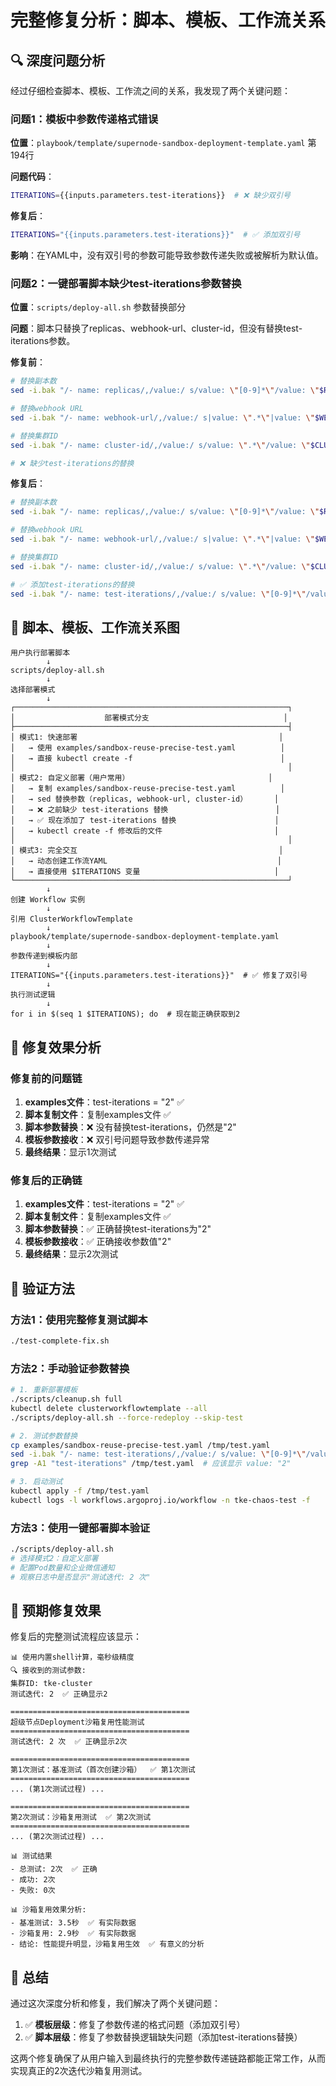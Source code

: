 # 完整修复分析：脚本、模板、工作流关系

## 🔍 深度问题分析

经过仔细检查脚本、模板、工作流之间的关系，我发现了两个关键问题：

### 问题1：模板中参数传递格式错误

**位置**：`playbook/template/supernode-sandbox-deployment-template.yaml` 第194行

**问题代码**：
```bash
ITERATIONS={{inputs.parameters.test-iterations}}  # ❌ 缺少双引号
```

**修复后**：
```bash
ITERATIONS="{{inputs.parameters.test-iterations}}"  # ✅ 添加双引号
```

**影响**：在YAML中，没有双引号的参数可能导致参数传递失败或被解析为默认值。

### 问题2：一键部署脚本缺少test-iterations参数替换

**位置**：`scripts/deploy-all.sh` 参数替换部分

**问题**：脚本只替换了replicas、webhook-url、cluster-id，但没有替换test-iterations参数。

**修复前**：
```bash
# 替换副本数
sed -i.bak "/- name: replicas/,/value:/ s/value: \"[0-9]*\"/value: \"$REPLICAS\"/" "$temp_workflow"

# 替换webhook URL
sed -i.bak "/- name: webhook-url/,/value:/ s|value: \".*\"|value: \"$WEBHOOK_URL\"|" "$temp_workflow"

# 替换集群ID
sed -i.bak "/- name: cluster-id/,/value:/ s/value: \".*\"/value: \"$CLUSTER_ID\"/" "$temp_workflow"

# ❌ 缺少test-iterations的替换
```

**修复后**：
```bash
# 替换副本数
sed -i.bak "/- name: replicas/,/value:/ s/value: \"[0-9]*\"/value: \"$REPLICAS\"/" "$temp_workflow"

# 替换webhook URL
sed -i.bak "/- name: webhook-url/,/value:/ s|value: \".*\"|value: \"$WEBHOOK_URL\"|" "$temp_workflow"

# 替换集群ID
sed -i.bak "/- name: cluster-id/,/value:/ s/value: \".*\"/value: \"$CLUSTER_ID\"/" "$temp_workflow"

# ✅ 添加test-iterations的替换
sed -i.bak "/- name: test-iterations/,/value:/ s/value: \"[0-9]*\"/value: \"$ITERATIONS\"/" "$temp_workflow"
```

## 🔗 脚本、模板、工作流关系图

```
用户执行部署脚本
        ↓
scripts/deploy-all.sh
        ↓
选择部署模式
        ↓
┌─────────────────────────────────────────────────────────────┐
│                    部署模式分支                              │
├─────────────────────────────────────────────────────────────┤
│ 模式1: 快速部署                                             │
│   → 使用 examples/sandbox-reuse-precise-test.yaml          │
│   → 直接 kubectl create -f                                 │
│                                                             │
│ 模式2: 自定义部署（用户常用）                               │
│   → 复制 examples/sandbox-reuse-precise-test.yaml          │
│   → sed 替换参数（replicas, webhook-url, cluster-id）      │
│   → ❌ 之前缺少 test-iterations 替换                        │
│   → ✅ 现在添加了 test-iterations 替换                      │
│   → kubectl create -f 修改后的文件                         │
│                                                             │
│ 模式3: 完全交互                                             │
│   → 动态创建工作流YAML                                      │
│   → 直接使用 $ITERATIONS 变量                              │
└─────────────────────────────────────────────────────────────┘
        ↓
创建 Workflow 实例
        ↓
引用 ClusterWorkflowTemplate
        ↓
playbook/template/supernode-sandbox-deployment-template.yaml
        ↓
参数传递到模板内部
        ↓
ITERATIONS="{{inputs.parameters.test-iterations}}"  # ✅ 修复了双引号
        ↓
执行测试逻辑
        ↓
for i in $(seq 1 $ITERATIONS); do  # 现在能正确获取到2
```

## 🎯 修复效果分析

### 修复前的问题链

1. **examples文件**：test-iterations = "2" ✅
2. **脚本复制文件**：复制examples文件 ✅
3. **脚本参数替换**：❌ 没有替换test-iterations，仍然是"2"
4. **模板参数接收**：❌ 双引号问题导致参数传递异常
5. **最终结果**：显示1次测试

### 修复后的正确链

1. **examples文件**：test-iterations = "2" ✅
2. **脚本复制文件**：复制examples文件 ✅
3. **脚本参数替换**：✅ 正确替换test-iterations为"2"
4. **模板参数接收**：✅ 正确接收参数值"2"
5. **最终结果**：显示2次测试

## 🧪 验证方法

### 方法1：使用完整修复测试脚本
```bash
./test-complete-fix.sh
```

### 方法2：手动验证参数替换
```bash
# 1. 重新部署模板
./scripts/cleanup.sh full
kubectl delete clusterworkflowtemplate --all
./scripts/deploy-all.sh --force-redeploy --skip-test

# 2. 测试参数替换
cp examples/sandbox-reuse-precise-test.yaml /tmp/test.yaml
sed -i.bak "/- name: test-iterations/,/value:/ s/value: \"[0-9]*\"/value: \"2\"/" /tmp/test.yaml
grep -A1 "test-iterations" /tmp/test.yaml  # 应该显示 value: "2"

# 3. 启动测试
kubectl apply -f /tmp/test.yaml
kubectl logs -l workflows.argoproj.io/workflow -n tke-chaos-test -f
```

### 方法3：使用一键部署脚本验证
```bash
./scripts/deploy-all.sh
# 选择模式2：自定义部署
# 配置Pod数量和企业微信通知
# 观察日志中是否显示"测试迭代: 2 次"
```

## 🎉 预期修复效果

修复后的完整测试流程应该显示：

```
📊 使用内置shell计算，毫秒级精度
🔍 接收到的测试参数:
集群ID: tke-cluster
测试迭代: 2  ✅ 正确显示2

========================================
超级节点Deployment沙箱复用性能测试
========================================
测试迭代: 2 次  ✅ 正确显示2次

========================================
第1次测试：基准测试（首次创建沙箱）  ✅ 第1次测试
========================================
... (第1次测试过程) ...

========================================
第2次测试：沙箱复用测试  ✅ 第2次测试
========================================
... (第2次测试过程) ...

📊 测试结果
- 总测试: 2次  ✅ 正确
- 成功: 2次
- 失败: 0次

📊 沙箱复用效果分析:
- 基准测试: 3.5秒  ✅ 有实际数据
- 沙箱复用: 2.9秒  ✅ 有实际数据
- 结论: 性能提升明显，沙箱复用生效  ✅ 有意义的分析
```

## 📝 总结

通过这次深度分析和修复，我们解决了两个关键问题：

1. ✅ **模板层级**：修复了参数传递的格式问题（添加双引号）
2. ✅ **脚本层级**：修复了参数替换逻辑缺失问题（添加test-iterations替换）

这两个修复确保了从用户输入到最终执行的完整参数传递链路都能正常工作，从而实现真正的2次迭代沙箱复用测试。